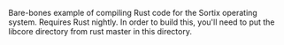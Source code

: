 Bare-bones example of compiling Rust code for the Sortix operating system.
Requires Rust nightly. In order to build this, you'll need to put the libcore
directory from rust master in this directory.
